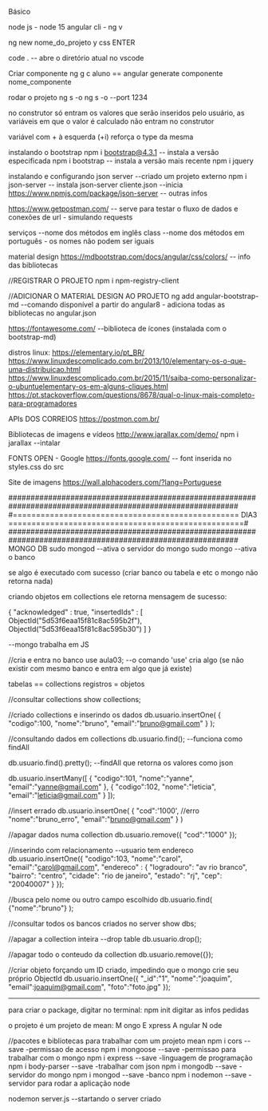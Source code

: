 Básico

node js - node 15
angular cli - ng v

ng new nome_do_projeto
y
css ENTER

code . -- abre o diretório atual no vscode

Criar componente
ng g c aluno == angular generate componente nome_componente

rodar o projeto
ng s -o
ng s -o --port 1234

no construtor só entram os valores que serão inseridos pelo usuário, as variáveis em que o valor é calculado não entram no construtor

variável com + à esquerda (+i) reforça o type da mesma

instalando o bootstrap
npm i bootstrap@4.3.1 -- instala a versão especificada 
npm i bootstrap -- instala a versão mais recente
npm i jquery

instalando e configurando json server --criado um projeto externo
npm i json-server -- instala
json-server cliente.json --inicia
https://www.npmjs.com/package/json-server -- outras infos

https://www.getpostman.com/ -- serve para testar o fluxo de dados e conexões de url - simulando requests

serviços --nome dos métodos em inglês
class --nome dos métodos em português - os nomes não podem ser iguais

material design
https://mdbootstrap.com/docs/angular/css/colors/ -- info das bibliotecas

//REGISTRAR O PROJETO
npm i npm-registry-client

//ADICIONAR O MATERIAL DESIGN AO PROJETO
ng add angular-bootstrap-md --comando disponível a partir do angular8 - adiciona todas as bibliotecas no angular.json

https://fontawesome.com/ --biblioteca de ícones (instalada com o bootstrap-md)


distros linux:
https://elementary.io/pt_BR/
https://www.linuxdescomplicado.com.br/2013/10/elementary-os-o-que-uma-distribuicao.html
https://www.linuxdescomplicado.com.br/2015/11/saiba-como-personalizar-o-ubuntuelementary-os-em-alguns-cliques.html
https://pt.stackoverflow.com/questions/8678/qual-o-linux-mais-completo-para-programadores

APIs DOS CORREIOS
https://postmon.com.br/

Bibliotecas de imagens e vídeos
http://www.jarallax.com/demo/
npm i jarallax --intalar

FONTS OPEN - Google
https://fonts.google.com/ -- font inserida no styles.css do src

Site de imagens
https://wall.alphacoders.com/?lang=Portuguese

############################################################################################################
#================================================= DIA3 ===================================================#
############################################################################################################
MONGO DB
sudo mongod --ativa o servidor do mongo
sudo mongo --ativa o banco

se algo é executado com sucesso (criar banco ou tabela e etc o mongo não retorna nada)

criando objetos em collections ele retorna mensagem de sucesso:

{
	"acknowledged" : true,
	"insertedIds" : [
		ObjectId("5d53f6eaa15f81c8ac595b2f"),
		ObjectId("5d53f6eaa15f81c8ac595b30")
	]
}


--mongo trabalha em JS

//cria e entra no banco
use aula03; --o comando 'use' cria algo (se não existir com mesmo banco e entra em algo que já existe)

tabelas == collections
registros = objetos

//consultar collections
show collections;

//criado collections e inserindo os dados
db.usuario.insertOne(
    {
        "codigo":100,
        "nome":"bruno",
        "email":"bruno@gmail.com"
    }
);

//consultando dados em collections
db.usuario.find(); --funciona como findAll

db.usuario.find().pretty(); --findAll que retorna os valores como json

db.usuario.insertMany([
    {
        "codigo":101,
        "nome":"yanne",
        "email":"yanne@gmail.com"
    },
    {
        "codigo":102,
        "nome":"leticia",
        "email":"leticia@gmail.com"
    }
]);

//insert errado
db.usuario.insertOne(
    {
        "cod":'1000', //erro
        "nome":"bruno_erro",
        "email":"bruno@gmail.com"
    }
)

//apagar dados numa collection
db.usuario.remove({
    "cod":"1000"
});

//inserindo com relacionamento --usuario tem endereco
db.usuario.insertOne({
    "codigo":103,
    "nome":"carol",
    "email":"carol@gmail.com",
    "endereco" : {
        "logradouro": "av rio branco",
        "bairro": "centro",
        "cidade": "rio de janeiro",
        "estado": "rj",
        "cep": "20040007"
    }
});

//busca pelo nome ou outro campo escolhido
db.usuario.find(
    {"nome":"bruno"}
);

//consultar todos os bancos criados no server
show dbs;

//apagar a collection inteira --drop table
db.usuario.drop();

//apagar todo o conteudo da collection
db.usuario.remove({});

//criar objeto forçando um ID criado, impedindo que o mongo crie seu próprio ObjectId
db.usuario.insertOne({
    "_id":"1",
    "nome":"joaquim",
    "email":joaquim@gmail.com",
    "foto":"foto.jpg"
});

*******************************
para criar o package, digitar no terminal:
npm init
digitar as infos pedidas

o projeto é um projeto de mean:
M ongo
E xpress
A ngular
N ode


//pacotes e bibliotecas para trabalhar com um projeto mean
npm i cors --save           -permissao de acesso
npm i mongoose --save       -permissao para trabalhar com o mongo
npm i express --save        -linguagem de programação
npm i body-parser --save    -trabalhar com json
npm i mongodb --save        -servidor do mongo
npm i mongod --save         -banco
npm i nodemon --save        - servidor para rodar a aplicação node

nodemon server.js --startando o server criado